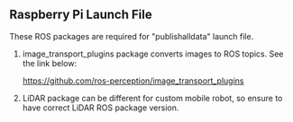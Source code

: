## Raspberry Pi Launch File

These ROS packages are required for "publishalldata" launch file.

1) image_transport_plugins package converts images to ROS topics. See the link below:

   https://github.com/ros-perception/image_transport_plugins

2) LiDAR package can be different for custom mobile robot, so ensure to have correct LiDAR ROS package version.


